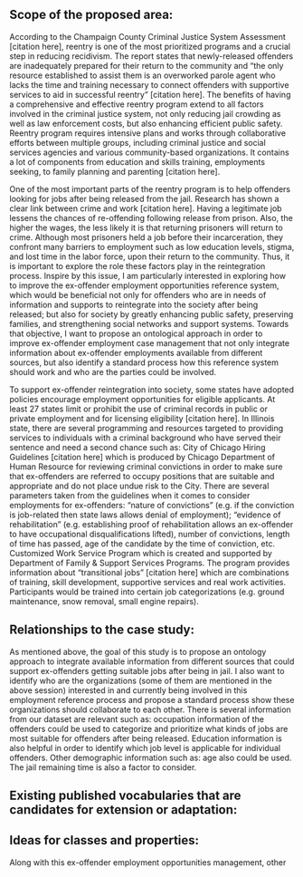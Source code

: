 ## Scope of the proposed area:
   
   According to the Champaign County Criminal Justice System Assessment [citation here], reentry is one of the most prioritized programs and a crucial step in reducing recidivism. The report states that newly-released offenders are inadequately prepared for their return to the community and “the only resource established to assist them is an overworked parole agent who lacks the time and training necessary to connect offenders with supportive services to aid in successful reentry” [citation here]. The benefits of having a comprehensive and effective reentry program extend to all factors involved in the criminal justice system, not only reducing jail crowding as well as law enforcement costs, but also enhancing efficient public safety. Reentry program requires intensive plans and works through collaborative efforts between multiple groups, including criminal justice and social services agencies and various community-based organizations. It contains a lot of components from education and skills training, employments seeking, to family planning and parenting [citation here]. 
	
   One of the most important parts of the reentry program is to help offenders looking for jobs after being released from the jail. Research has shown a clear link between crime and work [citation here]. Having a legitimate job lessens the chances of re-offending following release from prison. Also, the higher the wages, the less likely it is that returning prisoners will return to crime. Although most prisoners held a job before their incarceration, they confront many barriers to employment such as low education levels, stigma, and lost time in the labor force, upon their return to the community. Thus, it is important to explore the role these factors play in the reintegration process. Inspire by this issue, I am particularly interested in exploring how to improve the ex-offender employment opportunities reference system, which would be beneficial not only for offenders who are in needs of information and supports to reintegrate into the society after being released; but also for society by greatly enhancing public safety, preserving families, and strengthening social networks and support systems. Towards that objective, I want to propose an ontological approach in order to improve ex-offender employment case management that not only integrate information about ex-offender employments available from different sources, but also identify a standard process how this reference system should work and who are the parties could be involved.
	
   To support ex-offender reintegration into society, some states have adopted policies encourage employment opportunities for eligible applicants. At least 27 states limit or prohibit the use of criminal records in public or private employment and for licensing eligibility [citation here]. In Illinois state, there are several programming and resources targeted to providing services to individuals with a criminal background who have served their sentence and need a second chance such as: City of Chicago Hiring Guidelines [citation here] which is produced by Chicago Department of Human Resource for reviewing criminal convictions in order to make sure that ex-offenders are referred to occupy positions that are suitable and appropriate and do not place undue risk to the City. There are several parameters taken from the guidelines when it comes to consider employments for ex-offenders: “nature of convictions” (e.g. if the conviction is job-related then state laws allows denial of employment); “evidence of rehabilitation” (e.g. establishing proof of rehabilitation allows an ex-offender to have occupational disqualifications lifted), number of convictions, length of time has passed, age of the candidate by the time of conviction, etc. Customized Work Service Program which is created and supported by Department of Family & Support Services Programs. The program provides information about “transitional jobs” [citation here] which are combinations of training, skill development, supportive services and real work activities. Participants would be trained into certain job categorizations (e.g. ground maintenance, snow removal, small engine repairs). 
	

## Relationships to the case study:

   As mentioned above, the goal of this study is to propose an ontology approach to integrate available information from different sources that could support ex-offenders getting suitable jobs after being in jail. I also want to identify who are the organizations (some of them are mentioned in the above session) interested in and currently being involved in this employment reference process and propose a standard process show these organizations should collaborate to each other. There is several information from our dataset are relevant such as: occupation information of the offenders could be used to categorize and prioritize what kinds of jobs are most suitable for offenders after being released. Education information is also helpful in order to identify which job level is applicable for individual offenders. Other demographic information such as: age also could be used. The jail remaining time is also a factor to consider. 


## Existing published vocabularies that are candidates for extension or adaptation:

## Ideas for classes and properties:
Along with this ex-offender employment opportunities management, other 

